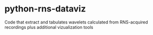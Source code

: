 # python-rns-dataviz
Code that extract and tabulates wavelets calculated from RNS-acquired recordings plus additional vizualization tools 
